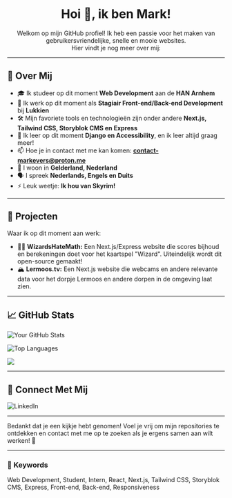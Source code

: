<h1 align="center">Hoi 👋, ik ben Mark!</h1>

<p align="center">
  Welkom op mijn GitHub profiel! Ik heb een passie voor het maken van gebruikersvriendelijke, snelle en mooie websites.<br>
  Hier vindt je nog meer over mij:
</p>

---

## 🚀 Over Mij
- 🎓 Ik studeer op dit moment **Web Development** aan de **HAN Arnhem**
- 💼 Ik werk op dit moment als **Stagiair Front-end/Back-end Development** bij **Lukkien**
- 🛠️ Mijn favoriete tools en technologieën zijn onder andere **Next.js, Tailwind CSS, Storyblok CMS en Express**
- 🌱 Ik leer op dit moment **Django en Accessibility**, en ik leer altijd graag meer!
- 📫 Hoe je in contact met me kan komen: **[contact-markevers@proton.me](mailto:contact-markevers@proton.me)**
- 📍 I woon in **Gelderland, Nederland**
- 🗣️ I spreek **Nederlands, Engels en Duits**
- ⚡ Leuk weetje: **Ik hou van Skyrim!**

---

## 🌟 Projecten
Waar ik op dit moment aan werk:
- 🧙‍♂️ **WizardsHateMath:** Een Next.js/Express website die scores bijhoud en berekeningen doet voor het kaartspel "Wizard". Uiteindelijk wordt dit open-source gemaakt!
- 🏔️ **Lermoos.tv:** Een Next.js website die webcams en andere relevante data voor het dorpje Lermoos en andere dorpen in de omgeving laat zien.

---

## 📈 GitHub Stats
![Your GitHub Stats](https://github-readme-stats.vercel.app/api?username=markevers-dev&show_icons=true&theme=radical)

![Top Languages](https://github-readme-stats.vercel.app/api/top-langs/?username=markevers-dev&layout=compact&theme=radical)

![](https://komarev.com/ghpvc/?username=markevers-dev&label=Profile+Views&color=brightgreen&style=flat)

---

## 🔗 Connect Met Mij
![LinkedIn](https://www.linkedin.com/in/mark-evers-78069a19a)

---

Bedankt dat je een kijkje hebt genomen! Voel je vrij om mijn repositories te ontdekken en contact met me op te zoeken als je ergens samen aan wilt werken! 🤝

---

### 🔑 Keywords
Web Development, Student, Intern, React, Next.js, Tailwind CSS, Storyblok CMS, Express, Front-end, Back-end, Responsiveness
